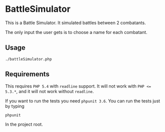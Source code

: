 # BattleSimulator

This is a Battle Simulator. It simulated battles between 2 combatants.

The only input the user gets is to choose a name for each combatant.

## Usage

    ./battleSimulator.php

## Requirements

This requires `PHP 5.4` with `readline` support.
It will not work with `PHP <= 5.3.*`, and it will not work without `readline`.

If you want to run the tests you need `phpunit 3.6`. You can run the tests just by typing

    phpunit

In the project root.

